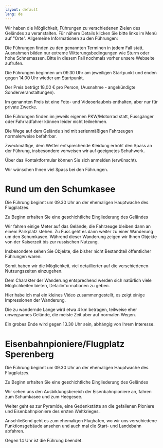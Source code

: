 ```yaml
---
layout: default
lang: de
---
```


Wir haben die Möglichkeit, Führungen zu verschiedenen Zielen des Geländes zu veranstalten. Für nähere Details klicken Sie bitte links im Menü auf "Orte".
Allgemeine Informationen zu den Führungen:

Die Führungen finden zu den genannten Terminen in jedem Fall statt, Ausnahmen bilden nur extreme Witterungsbedingungen wie Sturm oder hohe Schnemassen. Bitte in diesem Fall nochmals vorher unsere Webseite aufrufen.

Die Führungen beginnen um 09.30 Uhr am jeweiligen Startpunkt und enden gegen 14.00 Uhr wieder am Startpunkt.

Der Preis beträgt 18,00 € pro Person, (Ausnahme - angekündigte Sonderveranstaltungen).

Im genannten Preis ist eine Foto- und Videoerlaubnis enthalten, aber nur für private Zwecke.

Die Führungen finden im jeweils eigenen PKW/Motorrad statt, Fussgänger oder Fahrradfahrer können leider nicht teilnehmen.

Die Wege auf dem Gelände sind mit serienmäßigen Fahrzeugen normalerweise befahrbar.

Zweckmäßige, dem Wetter entsprechende Kleidung erhöht den Spass an der Führung, insbesondere verweisen wir auf geeignetes Schuhwerk.

Über das Kontaktformular können Sie sich anmelden (erwünscht).

Wir wünschen Ihnen viel Spass bei den Führungen.

# Rund um den Schumkasee

Die Führung beginnt um 09.30 Uhr an der ehemaligen Hauptwache des Flugplatzes.

Zu Beginn erhalten Sie eine geschichtliche Eingliederung des Geländes

Wir fahren einige Meter auf das Gelände, die Fahrzeuge bleiben dann an einem Parkplatz stehen.
Zu Fuss geht es dann weiter zu einer Wanderung um den Schumkasee. Während dieser Wanderung zeigen wir Ihnen Objekte von der Kaiserzeit bis zur russischen Nutzung.

Insbesondere sehen Sie Objekte, die bisher nicht Bestandteil öffentlicher Führungen waren.

Somit haben wir die Möglichkeit, viel detaillierter auf die verschiedenen Nutzungszeiten einzugehen.

Dem Charakter der Wanderung entsprechend werden sich natürlich viele Möglichkeiten bieten, Detailinformationen zu geben.

Hier habe ich mal ein kleines Video zusammengestellt, es zeigt einige Impressionen der Wanderung.

Die zu wandernde Länge wird etwa 4 km  betragen, teilweise eher unwegsames Gelände, die meiste Zeit aber auf normalen Wegen.

Ein grobes Ende wird gegen 13.30 Uhr sein, abhängig von Ihrem Interesse.

# Eisenbahnpioniere/Flugplatz Sperenberg

Die Führung beginnt um 09.30 Uhr an der ehemaligen Hauptwache des Flugplatzes.

Zu Beginn erhalten Sie eine geschichtliche Eingliederung des Geländes

Wir sehen uns den Ausbildungsbereich der Eisenbahnpioniere an, fahren zum Schumkasee und zum Heegesee.

Weiter geht es zur Pyramide, eine Gedenkstätte an die gefallenen Pioniere und Eisenbahnpioniere des ersten Weltkrieges.

Anschließend geht es zum ehemaligen Flughafen, wo wir uns verschiedene Funktionsgebäude ansehen und auch mal die Start- und Landebahn abfahren.

Gegen 14 Uhr ist die Führung beendet.
